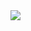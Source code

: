 <div style="text-aline:center">
  <img src="https://www.chromethemer.com/wallpapers/chromebook-wallpapers/images/960/demon-slayer-kimetsu-chromebook-wallpaper.jpg">
</div>
